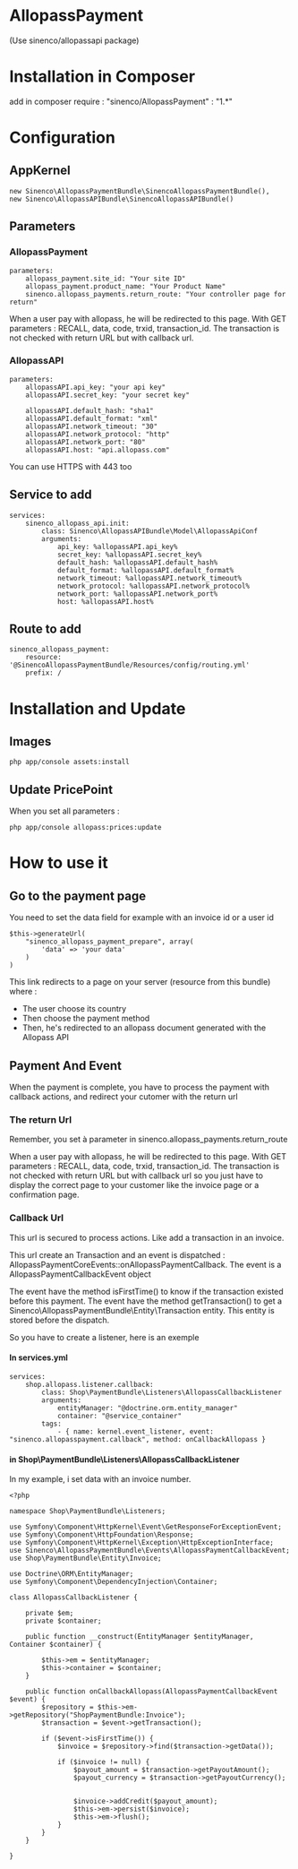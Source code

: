 # AllopassPayment

(Use sinenco/allopassapi package)


# Installation in Composer
add in composer require : 
   "sinenco/AllopassPayment" : "1.*"

# Configuration

## AppKernel
    new Sinenco\AllopassPaymentBundle\SinencoAllopassPaymentBundle(),
    new Sinenco\AllopassAPIBundle\SinencoAllopassAPIBundle()

## Parameters 

### AllopassPayment
    parameters:
        allopass_payment.site_id: "Your site ID"
        allopass_payment.product_name: "Your Product Name"
        sinenco.allopass_payments.return_route: "Your controller page for return"

When a user pay with allopass, he will be redirected to this page. 
With GET parameters : RECALL, data, code, trxid, transaction_id.
The transaction is not checked with return URL but with callback url. 

### AllopassAPI 
    parameters:
        allopassAPI.api_key: "your api key"
        allopassAPI.secret_key: "your secret key"

        allopassAPI.default_hash: "sha1"
        allopassAPI.default_format: "xml"
        allopassAPI.network_timeout: "30"
        allopassAPI.network_protocol: "http"
        allopassAPI.network_port: "80"
        allopassAPI.host: "api.allopass.com"

You can use HTTPS with 443 too

## Service to add
    services:
        sinenco_allopass_api.init:
            class: Sinenco\AllopassAPIBundle\Model\AllopassApiConf
            arguments: 
                api_key: %allopassAPI.api_key%
                secret_key: %allopassAPI.secret_key%
                default_hash: %allopassAPI.default_hash%
                default_format: %allopassAPI.default_format%
                network_timeout: %allopassAPI.network_timeout%
                network_protocol: %allopassAPI.network_protocol%
                network_port: %allopassAPI.network_port%
                host: %allopassAPI.host%

## Route to add
    sinenco_allopass_payment:
        resource: '@SinencoAllopassPaymentBundle/Resources/config/routing.yml'
        prefix: /


# Installation and Update

## Images
    php app/console assets:install


## Update PricePoint
When you set all parameters : 

    php app/console allopass:prices:update


# How to use it 

## Go to the payment page

You need to set the data field for example with an invoice id or a user id

    $this->generateUrl(
        "sinenco_allopass_payment_prepare", array(
            'data' => 'your data'
        )
    )

This link redirects to a page on your server (resource from this bundle) where : 
- The user choose its country
- Then choose the payment method
- Then, he's redirected to an allopass document generated with the Allopass API


## Payment And Event
When the payment is complete, you have to process the payment with callback actions, and redirect your cutomer with the return url

### The return Url

Remember, you set à parameter in sinenco.allopass_payments.return_route
 
When a user pay with allopass, he will be redirected to this page. 
With GET parameters : RECALL, data, code, trxid, transaction_id.
The transaction is not checked with return URL but with callback url so you just have to display the correct page to your customer like the invoice page or a confirmation page. 
 

### Callback Url

This url is secured to process actions. Like add a transaction in an invoice. 

This url create an Transaction and an event is dispatched : AllopassPaymentCoreEvents::onAllopassPaymentCallback. 
The event is a AllopassPaymentCallbackEvent object

The event have the method isFirstTime() to know if the transaction existed before this payment. 
The event have the method getTransaction() to get a Sinenco\AllopassPaymentBundle\Entity\Transaction entity. This entity is stored before the dispatch. 

So you have to create a listener, here is an exemple

#### In services.yml

    services:
        shop.allopass.listener.callback:
            class: Shop\PaymentBundle\Listeners\AllopassCallbackListener
            arguments: 
                entityManager: "@doctrine.orm.entity_manager"
                container: "@service_container"
            tags:
                - { name: kernel.event_listener, event: "sinenco.allopasspayment.callback", method: onCallbackAllopass }

#### in Shop\PaymentBundle\Listeners\AllopassCallbackListener

In my example, i set data with an invoice number. 

    <?php

    namespace Shop\PaymentBundle\Listeners;

    use Symfony\Component\HttpKernel\Event\GetResponseForExceptionEvent;
    use Symfony\Component\HttpFoundation\Response;
    use Symfony\Component\HttpKernel\Exception\HttpExceptionInterface;
    use Sinenco\AllopassPaymentBundle\Events\AllopassPaymentCallbackEvent;
    use Shop\PaymentBundle\Entity\Invoice;

    use Doctrine\ORM\EntityManager;
    use Symfony\Component\DependencyInjection\Container;

    class AllopassCallbackListener {

        private $em;
        private $container;

        public function __construct(EntityManager $entityManager, Container $container) {

            $this->em = $entityManager;
            $this->container = $container;
        }

        public function onCallbackAllopass(AllopassPaymentCallbackEvent $event) {
            $repository = $this->em->getRepository("ShopPaymentBundle:Invoice");
            $transaction = $event->getTransaction();

            if ($event->isFirstTime()) {
                $invoice = $repository->find($transaction->getData());

                if ($invoice != null) {
                    $payout_amount = $transaction->getPayoutAmount();
                    $payout_currency = $transaction->getPayoutCurrency();


                    $invoice->addCredit($payout_amount);
                    $this->em->persist($invoice);
                    $this->em->flush();
                }
            }
        }

    }
